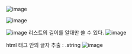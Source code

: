![image](https://user-images.githubusercontent.com/99578725/188657994-4719183b-9b6d-4303-a3fa-1fb3ede438ad.png)

![image](https://user-images.githubusercontent.com/99578725/188658190-37afff53-fcde-4093-ade8-b550c653681a.png)

![image](https://user-images.githubusercontent.com/99578725/188659969-d7d50b7c-6f34-4e80-b445-394c91ab8032.png)
리스트의 길이를 알대만 쓸 수 있다.
![image](https://user-images.githubusercontent.com/99578725/188660214-b1d75853-dac6-4ee7-868d-5bcf287e4841.png)

html 태그 안의 글자 추출 : .string 
![image](https://user-images.githubusercontent.com/99578725/188660794-4be3df6c-ac04-4b94-baee-f26548001765.png)
